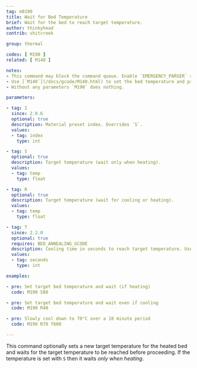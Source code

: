 ```yaml
---
tag: m0190
title: Wait for Bed Temperature
brief: Wait for the bed to reach target temperature.
author: thinkyhead
contrib: shitcreek

group: thermal

codes: [ M190 ]
related: [ M140 ]

notes:
- This command may block the command queue. Enable `EMERGENCY_PARSER` so that hosts can break in using [`M108`](/docs/gcode/M108.html).
- Use [`M140`](/docs/gcode/M140.html) to set the bed temperature and proceed without waiting.
- Without any parameters `M190` does nothing.

parameters:

- tag: I
  since: 2.0.6
  optional: true
  description: Material preset index. Overrides `S`.
  values:
  - tag: index
    type: int

- tag: S
  optional: true
  description: Target temperature (wait only when heating).
  values:
  - tag: temp
    type: float

- tag: R
  optional: true
  description: Target temperature (wait for cooling or heating).
  values:
  - tag: temp
    type: float

- tag: T
  since: 2.2.0
  optional: true
  requires: BED_ANNEALING_GCODE
  description: Cooling time in seconds to reach target temperature. Used to cool slowly to prevent warping and internal stress.
  values:
  - tag: seconds
    type: int

examples:

- pre: Set target bed temperature and wait (if heating)
  code: M190 S80

- pre: Set target bed temperature and wait even if cooling
  code: M190 R40

- pre: Slowly cool down to 70°C over a 10 minute period
  code: M190 R70 T600

---
```


This command optionally sets a new target temperature for the heated bed and waits for the target temperature to be reached before proceeding. If the temperature is set with `S` then it waits *only when heating*.
